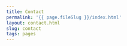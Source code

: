 ```yaml
---
title: Contact
permalink: '{{ page.fileSlug }}/index.html'
layout: contact.html
slug: contact
tags: pages
---
```



